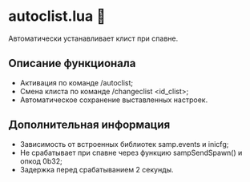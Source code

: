 # autoclist.lua :art:

Автоматически устанавливает клист при спавне.

## Описание функционала
- Активация по команде /autoclist;
- Смена клиста по команде /changeclist <id_clist>;
- Автоматическое сохранение выставленных настроек.

## Дополнительная информация
- Зависимость от встроенных библиотек samp.events и inicfg;
- Не срабатывает при спавне через функцию sampSendSpawn() и опкод 0b32;
- Задержка перед срабатыванием 2 секунды.
